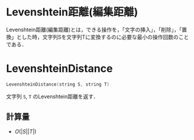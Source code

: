 # Levenshtein距離(編集距離)

Levenshtein距離(編集距離)とは，できる操作を，「文字の挿入」，「削除」，「置換」とした時，文字列Sを文字列Tに変換するのに必要な最小の操作回数のことである．

# LevenshteinDistance
```cpp
LevenshteinDistance(string S, string T)
```
文字列 `S`, `T` のLevenshtein距離を返す．

## 計算量
- $O(|S||T|)$
